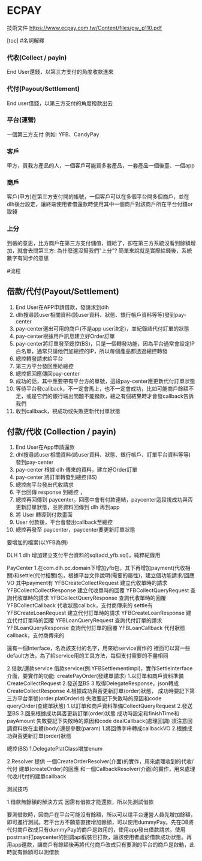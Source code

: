 # ECPAY

技術文件 https://www.ecpay.com.tw/Content/files/gw_p110.pdf


[toc]
#名詞解釋
### 代收(Collect / payin)
End User還錢，以第三方支付的角度收款進來
### 代付(Payout/Settlement)
End user借錢，以第三方支付的角度撥款出去
### 平台(運營)
一個第三方支付
例如: YFB、CandyPay
### 客戶
甲方，買我方產品的人，一個客戶可能買多套產品，一套產品一個後臺、一個app
### 商戶
客戶(甲方)在第三方支付開的帳號，一個客戶可以在多個平台開多個商戶，並在dlh後台設定，讓終端使用者借還款時使用其中一個商戶對該商戶所在平台付錢or取錢
### 上分
到帳的意思，比方商戶在第三方支付儲值，錢給了，卻在第三方系統沒看到餘額增加，就會去問第三方: 為什麼還沒幫我們"上分"?
簡單來說就是實際給錢後，系統數字有同步的意思




#流程
## 借款/代付(Payout/Settlement)
1. End User在APP申請借款，發請求到dlh
2. dlh搜尋該user相關資料(該user資料、狀態、銀行帳戶資料等等)發到pay-center
3. pay-center選出可用的商戶(不是app user決定)，並紀錄該代付訂單的狀態
4. pay-center根據用戶訊息建立好Order訂單
5. pay-center將訂單發至總控(BS)，只是一個轉發功能，因為平台通常會設定IP白名單，通常只請他們加總控的IP，所以每個產品都透過總控轉發
6. 總控轉發請求給平台
7. 第三方平台發回應給總控
8. 總控把回應傳回pay-center
9. 成功的話，其中應要帶有平台方的單號，這段pay-center應更新代付訂單狀態
10. 等待平台發callback，不一定會馬上，也不一定會成功，比如可能商戶餘額不足，或是它們的銀行端出問題不能撥款，總之有個結果時才會發callback告訴我們
11. 收到callback，視成功或失敗更新代付單狀態



## 付款/代收 (Collection / payin)
1. End User在App申請還款
2. dhl搜尋該user相關資料(該user資料、狀態、銀行帳戶、訂單平台資料等等)發到pay-center
3. pay-center 根據 dlh 傳來的資料，建立好Order訂單
4. pay-center 將訂單轉發到總控(BS)
5. 總控向平台發出代收請求
6. 平台回傳 response 到總控 ，
7. 總控再回傳到 paycenter。回應中會有付款連結，paycenter這段視成功與否更新訂單狀態，並將資料回傳到 dlh 再到app
8. 將 User 轉導到付款畫面
9. User 付款後，平台會發出callback至總控
10. 總控再發至 paycenter，paycenter要更新訂單狀態










































































要增加的檔案(以YFB為例)


DLH
1.dlh 增加建立支付平台資料的sql(add_yfb.sql)，純粹紀錄用


PayCenter
1.在com.dlh.pc.domain下增加yfb包，其下再增加payment(代收相關)和settle(代付相關)包，根據平台文件說明(需要的屬性)，建立個功能請求/回應VO
其中payment有
YFBCreateCollectRequest 建立代收單時的請求
YFBCollectCollectResponse 建立代收單時的回覆
YFBCollectQueryRequest 查詢代收單時的請求
YFBCollectQueryResponse 查詢代收單時的回覆
YFBCollectCallback 代收狀態callbck，支付商傳來的
settle有
YFBCreateLoanRequest 建立代付訂單時的請求
YFBCreateLoanResponse 建立代付訂單時的回覆
YFBLoanQueryRequest 查詢代付訂單的請求
YFBLoanQueryResponse 查詢代付訂單的回覆
YFBLoanCallback 代付狀態callback，支付商傳來的


還有一個Interface，名為該支付的名字，用來給service實作的
裡面可以寫一些default方法，為了給service用的工具方法，每個支付需要的不盡相同


2.借款/還款service
借款service(例:YFBSettlementImpl)，實作SettleInterface介面，要實作的功能:
createPayOrder(發建單請求)
1.以訂單和商戶資料準備CreateCollectRequest
2.發送至BS
3.取得DelegateResponse，json轉成CreateCollectResponse
4.根據成功與否更新訂單(order)狀態，
成功時要記下第三方平台單號(order.platOrderId)
失敗要記下失敗時的原因和code
queryOrder(查建單狀態)
1.以訂單和商戶資料準備CollectQueryRequest
2.發送至BS
3.回來根據成功與否更新訂單(order)狀態
成功時設定和finishTime和payAmount
失敗要記下失敗時的原因和code
dealCallback(處理回調)
須注意回調資料放在主體(body)還是參數(param)
1.將回傳字串轉成callbackVO
2.根據成功與否更新訂單(order)狀態














總控(BS)
1.DelegatePlatClass增加enum


2.Resolver
提供
一個CreateOrderResolver(介面)的實作，用來處理收到的代收/代付 建單(createOrder)的回應
和一個CallbackResolver(介面)的實作，用來處理代收/代付的建單callback
































測試技巧


1.借款無餘額的解決方式
因需有借款才能還款，所以先測試借款


要測借款時，因商戶在平台可能沒有餘額，所以可以請平台運營人員先增加餘額，即可進行測試。若平台方不願意直接增加餘額，可以使用dummyPay。先在DB將代付商戶改成只有dummyPay的商戶是啟用的，使用app發出借款請求，使用postman打paycenter的回調api假裝已打款，讓該使用者處於借款成功狀態。再用app還款，讓商戶有餘額後再將代付商戶改成只有要測的平台的商戶是啟動，此時就有餘額可以測借款
